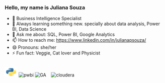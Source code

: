 
### Hello, my name is Juliana Souza

- 🔭 Business Intelligence Specialist
- 🌱 Always learning something new. specially about data analysis, Power BI, Data Science
- 💬 Ask me about: SQL, Power BI, Google Analytics
- 📫 How to reach me: https://www.linkedin.com/in/julianapsouza/
- 😄 Pronouns: she/her
- ⚡ Fun fact: Veggie, Cat lover and Physicist

<div style="display: inline_block"><br>
<img alt="Python" height="30" width="40" src="https://raw.githubusercontent.com/devicons/devicon/master/icons/python/python-original.svg"> 
<img alt="pwbi" height="30" width="40" src="https://github.com/microsoft/PowerBI-Icons/blob/main/SVG/Power-BI.svg"> 
<img alt="GA" height="30" width="30" src="https://www.vectorlogo.zone/logos/google_analytics/google_analytics-icon.svg"> &nbsp;&nbsp;
<img alt="cloudera" height="30" width="70" src="https://upload.wikimedia.org/wikipedia/commons/5/5a/Cloudera_logo.svg">
</div>


